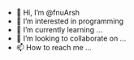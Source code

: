 - 👋 Hi, I’m @fnuArsh
- 👀 I’m interested in programming
- 🌱 I’m currently learning ...
- 💞️ I’m looking to collaborate on ...
- 📫 How to reach me ...

<!---
fnuArsh/fnuArsh is a ✨ special ✨ repository because its `README.md` (this file) appears on your GitHub profile.
You can click the Preview link to take a look at your changes.
--->
